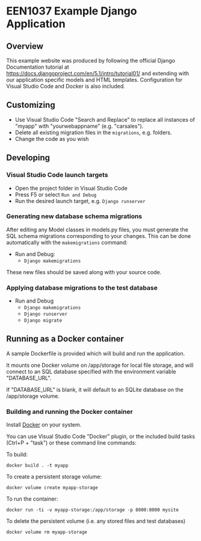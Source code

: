 # EEN1037 Example Django Application

## Overview

This example website was produced by following the official Django Documentation tutorial at <https://docs.djangoproject.com/en/5.1/intro/tutorial01/> and extending with our application specific models and HTML templates. Configuration for Visual Studio Code and Docker is also included.

## Customizing

* Use Visual Studio Code "Search and Replace" to replace all instances of "myapp" with "yourwebappname" (e.g. "carsales"). 
* Delete all existing migration files in the `migrations`, e.g.  folders.
* Change the code as you wish


## Developing

### Visual Studio Code launch targets

* Open the project folder in Visual Studio Code
* Press F5 or select `Run and Debug`
* Run the desired launch target, e.g. `Django runserver`


### Generating new database schema migrations

After editing any Model classes in models.py files, you must generate
the SQL schema migrations corresponding to your changes. This can be
done automatically with the `makemigrations` command:

* Run and Debug:
    * `Django makemigrations`

These new files should be saved along with your source code.


### Applying database migrations to the test database

* Run and Debug
  * `Django makemigrations`
  * `Django runserver`
  * `Django migrate`


## Running as a Docker container

A sample Dockerfile is provided which will build and run the application.

It mounts one Docker volume on /app/storage for local file storage, and will connect to an SQL database specified with the environment variable "DATABASE_URL".

If "DATABASE_URL" is blank, it will default to an SQLite database on the /app/storage volume.


### Building and running the Docker container

Install [Docker](https://www.docker.com/) on your system.

You can use Visual Studio Code "Docker" plugin, or the included build tasks (Ctrl+P + "task") or these command line commands:

To build:
```
docker build . -t myapp
```

To create a persistent storage volume:
```
docker volume create myapp-storage
```

To run the container:
```
docker run -ti -v myapp-storage:/app/storage -p 8000:8000 mysite
```

To delete the persistent volume (i.e. any stored files and test databases)
```
docker volume rm myapp-storage
```
